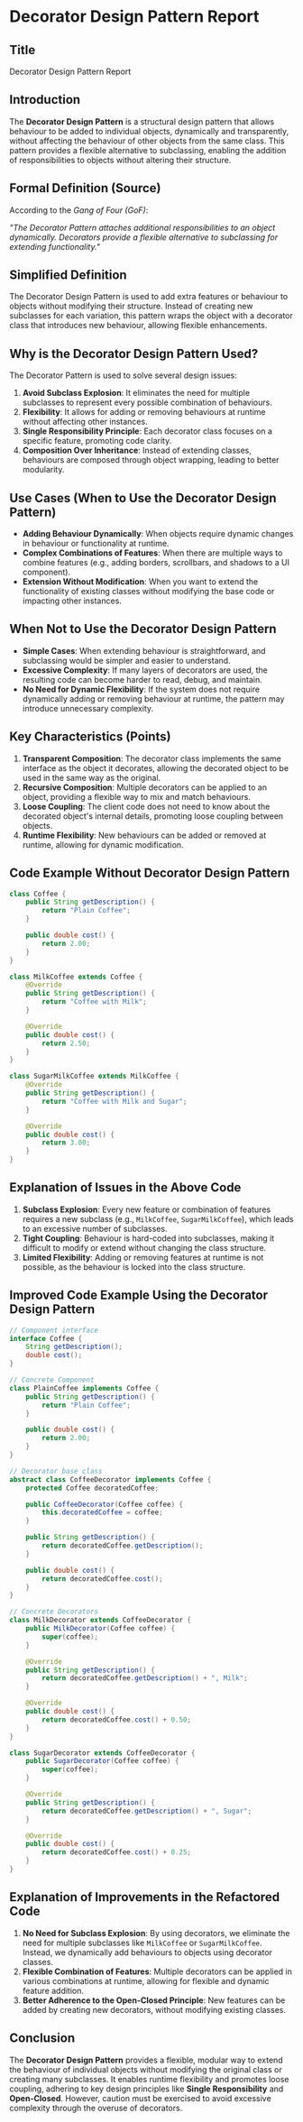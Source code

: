 # Decorator Design Pattern Report

## **Title**

Decorator Design Pattern Report

## **Introduction**

The **Decorator Design Pattern** is a structural design pattern that allows behaviour to be added to individual objects, dynamically and transparently, without affecting the behaviour of other objects from the same class. This pattern provides a flexible alternative to subclassing, enabling the addition of responsibilities to objects without altering their structure.

## **Formal Definition (Source)**

According to the _Gang of Four (GoF)_:

_"The Decorator Pattern attaches additional responsibilities to an object dynamically. Decorators provide a flexible alternative to subclassing for extending functionality."_

## **Simplified Definition**

The Decorator Design Pattern is used to add extra features or behaviour to objects without modifying their structure. Instead of creating new subclasses for each variation, this pattern wraps the object with a decorator class that introduces new behaviour, allowing flexible enhancements.

## **Why is the Decorator Design Pattern Used?**

The Decorator Pattern is used to solve several design issues:

1. **Avoid Subclass Explosion**: It eliminates the need for multiple subclasses to represent every possible combination of behaviours.
2. **Flexibility**: It allows for adding or removing behaviours at runtime without affecting other instances.
3. **Single Responsibility Principle**: Each decorator class focuses on a specific feature, promoting code clarity.
4. **Composition Over Inheritance**: Instead of extending classes, behaviours are composed through object wrapping, leading to better modularity.

## **Use Cases (When to Use the Decorator Design Pattern)**

- **Adding Behaviour Dynamically**: When objects require dynamic changes in behaviour or functionality at runtime.
- **Complex Combinations of Features**: When there are multiple ways to combine features (e.g., adding borders, scrollbars, and shadows to a UI component).
- **Extension Without Modification**: When you want to extend the functionality of existing classes without modifying the base code or impacting other instances.

## **When Not to Use the Decorator Design Pattern**

- **Simple Cases**: When extending behaviour is straightforward, and subclassing would be simpler and easier to understand.
- **Excessive Complexity**: If many layers of decorators are used, the resulting code can become harder to read, debug, and maintain.
- **No Need for Dynamic Flexibility**: If the system does not require dynamically adding or removing behaviour at runtime, the pattern may introduce unnecessary complexity.

## **Key Characteristics (Points)**

1. **Transparent Composition**: The decorator class implements the same interface as the object it decorates, allowing the decorated object to be used in the same way as the original.
2. **Recursive Composition**: Multiple decorators can be applied to an object, providing a flexible way to mix and match behaviours.
3. **Loose Coupling**: The client code does not need to know about the decorated object's internal details, promoting loose coupling between objects.
4. **Runtime Flexibility**: New behaviours can be added or removed at runtime, allowing for dynamic modification.

## **Code Example Without Decorator Design Pattern**

```java
class Coffee {
    public String getDescription() {
        return "Plain Coffee";
    }

    public double cost() {
        return 2.00;
    }
}

class MilkCoffee extends Coffee {
    @Override
    public String getDescription() {
        return "Coffee with Milk";
    }

    @Override
    public double cost() {
        return 2.50;
    }
}

class SugarMilkCoffee extends MilkCoffee {
    @Override
    public String getDescription() {
        return "Coffee with Milk and Sugar";
    }

    @Override
    public double cost() {
        return 3.00;
    }
}
```

## **Explanation of Issues in the Above Code**

1. **Subclass Explosion**: Every new feature or combination of features requires a new subclass (e.g., `MilkCoffee`, `SugarMilkCoffee`), which leads to an excessive number of subclasses.
2. **Tight Coupling**: Behaviour is hard-coded into subclasses, making it difficult to modify or extend without changing the class structure.
3. **Limited Flexibility**: Adding or removing features at runtime is not possible, as the behaviour is locked into the class structure.

## **Improved Code Example Using the Decorator Design Pattern**

```java
// Component interface
interface Coffee {
    String getDescription();
    double cost();
}

// Concrete Component
class PlainCoffee implements Coffee {
    public String getDescription() {
        return "Plain Coffee";
    }

    public double cost() {
        return 2.00;
    }
}

// Decorator base class
abstract class CoffeeDecorator implements Coffee {
    protected Coffee decoratedCoffee;

    public CoffeeDecorator(Coffee coffee) {
        this.decoratedCoffee = coffee;
    }

    public String getDescription() {
        return decoratedCoffee.getDescription();
    }

    public double cost() {
        return decoratedCoffee.cost();
    }
}

// Concrete Decorators
class MilkDecorator extends CoffeeDecorator {
    public MilkDecorator(Coffee coffee) {
        super(coffee);
    }

    @Override
    public String getDescription() {
        return decoratedCoffee.getDescription() + ", Milk";
    }

    @Override
    public double cost() {
        return decoratedCoffee.cost() + 0.50;
    }
}

class SugarDecorator extends CoffeeDecorator {
    public SugarDecorator(Coffee coffee) {
        super(coffee);
    }

    @Override
    public String getDescription() {
        return decoratedCoffee.getDescription() + ", Sugar";
    }

    @Override
    public double cost() {
        return decoratedCoffee.cost() + 0.25;
    }
}
```

## **Explanation of Improvements in the Refactored Code**

1. **No Need for Subclass Explosion**: By using decorators, we eliminate the need for multiple subclasses like `MilkCoffee` or `SugarMilkCoffee`. Instead, we dynamically add behaviours to objects using decorator classes.
2. **Flexible Combination of Features**: Multiple decorators can be applied in various combinations at runtime, allowing for flexible and dynamic feature addition.
3. **Better Adherence to the Open-Closed Principle**: New features can be added by creating new decorators, without modifying existing classes.

## **Conclusion**

The **Decorator Design Pattern** provides a flexible, modular way to extend the behaviour of individual objects without modifying the original class or creating many subclasses. It enables runtime flexibility and promotes loose coupling, adhering to key design principles like **Single Responsibility** and **Open-Closed**. However, caution must be exercised to avoid excessive complexity through the overuse of decorators.

